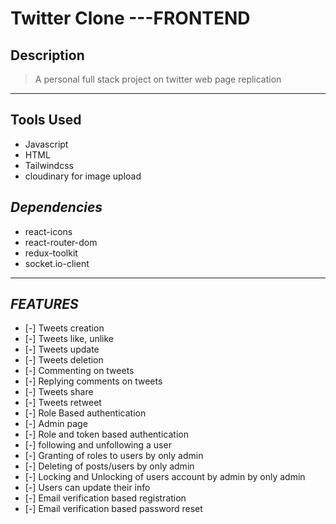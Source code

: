 # Twitter Clone ---FRONTEND
## Description
> A personal full stack project on twitter web page replication
___
## **Tools Used**
* Javascript
* HTML
* Tailwindcss
* cloudinary for image upload

## _Dependencies_
* react-icons
* react-router-dom
* redux-toolkit
* socket.io-client

***
## _FEATURES_
* [-] Tweets creation
* [-] Tweets like, unlike
* [-] Tweets update
* [-] Tweets deletion
* [-] Commenting on tweets
* [-] Replying comments on tweets
* [-] Tweets share
* [-] Tweets retweet
* [-] Role Based authentication
* [-] Admin page
* [-] Role and token based authentication
* [-] following and unfollowing a user
* [-] Granting of roles to users by only admin
* [-] Deleting of posts/users by only admin
* [-] Locking and Unlocking of users account by admin by only admin
* [-] Users can update their info
* [-] Email verification based registration
* [-] Email verification based password reset


